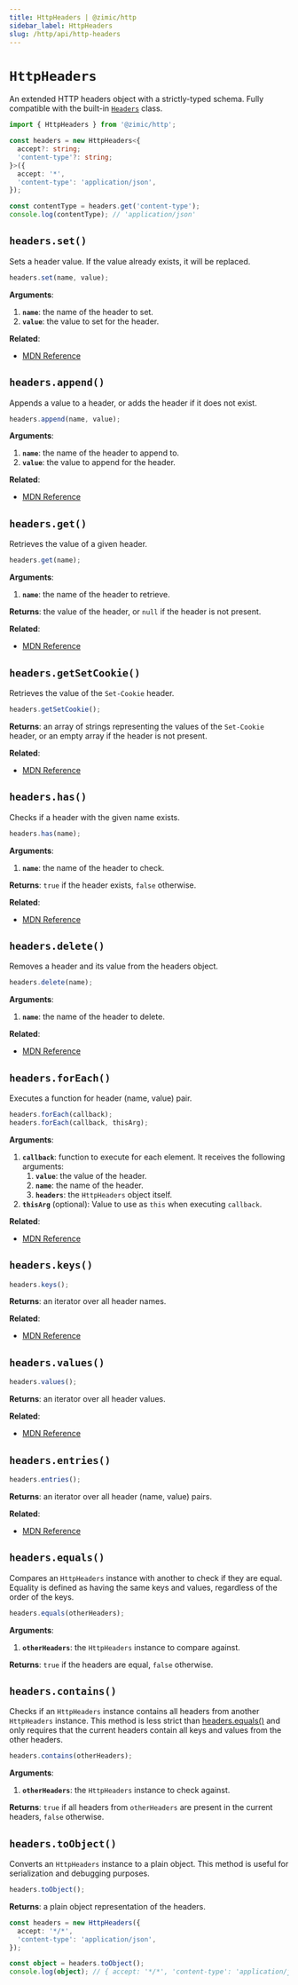 ```yaml
---
title: HttpHeaders | @zimic/http
sidebar_label: HttpHeaders
slug: /http/api/http-headers
---
```


# `HttpHeaders`

An extended HTTP headers object with a strictly-typed schema. Fully compatible with the built-in
[`Headers`](https://developer.mozilla.org/docs/Web/API/Headers) class.

```ts
import { HttpHeaders } from '@zimic/http';

const headers = new HttpHeaders<{
  accept?: string;
  'content-type'?: string;
}>({
  accept: '*',
  'content-type': 'application/json',
});

const contentType = headers.get('content-type');
console.log(contentType); // 'application/json'
```

## `headers.set()`

Sets a header value. If the value already exists, it will be replaced.

```ts
headers.set(name, value);
```

**Arguments**:

1. **`name`**: the name of the header to set.
2. **`value`**: the value to set for the header.

**Related**:

- [MDN Reference](https://developer.mozilla.org/docs/Web/API/Headers/set)

## `headers.append()`

Appends a value to a header, or adds the header if it does not exist.

```ts
headers.append(name, value);
```

**Arguments**:

1. **`name`**: the name of the header to append to.
2. **`value`**: the value to append for the header.

**Related**:

- [MDN Reference](https://developer.mozilla.org/docs/Web/API/Headers/append)

## `headers.get()`

Retrieves the value of a given header.

```ts
headers.get(name);
```

**Arguments**:

1. **`name`**: the name of the header to retrieve.

**Returns**: the value of the header, or `null` if the header is not present.

**Related**:

- [MDN Reference](https://developer.mozilla.org/docs/Web/API/Headers/get)

## `headers.getSetCookie()`

Retrieves the value of the `Set-Cookie` header.

```ts
headers.getSetCookie();
```

**Returns**: an array of strings representing the values of the `Set-Cookie` header, or an empty array if the header is
not present.

**Related**:

- [MDN Reference](https://developer.mozilla.org/docs/Web/API/Headers/getSetCookie)

## `headers.has()`

Checks if a header with the given name exists.

```ts
headers.has(name);
```

**Arguments**:

1. **`name`**: the name of the header to check.

**Returns**: `true` if the header exists, `false` otherwise.

**Related**:

- [MDN Reference](https://developer.mozilla.org/docs/Web/API/Headers/has)

## `headers.delete()`

Removes a header and its value from the headers object.

```ts
headers.delete(name);
```

**Arguments**:

1. **`name`**: the name of the header to delete.

**Related**:

- [MDN Reference](https://developer.mozilla.org/docs/Web/API/Headers/delete)

## `headers.forEach()`

Executes a function for header (name, value) pair.

```ts
headers.forEach(callback);
headers.forEach(callback, thisArg);
```

**Arguments**:

1. **`callback`**: function to execute for each element. It receives the following arguments:
   1. **`value`**: the value of the header.
   2. **`name`**: the name of the header.
   3. **`headers`**: the `HttpHeaders` object itself.
2. **`thisArg`** (optional): Value to use as `this` when executing `callback`.

**Related**:

- [MDN Reference](https://developer.mozilla.org/docs/Web/API/Headers/forEach)

## `headers.keys()`

```ts
headers.keys();
```

**Returns**: an iterator over all header names.

**Related**:

- [MDN Reference](https://developer.mozilla.org/docs/Web/API/Headers/keys)

## `headers.values()`

```ts
headers.values();
```

**Returns**: an iterator over all header values.

**Related**:

- [MDN Reference](https://developer.mozilla.org/docs/Web/API/Headers/values)

## `headers.entries()`

```ts
headers.entries();
```

**Returns**: an iterator over all header (name, value) pairs.

**Related**:

- [MDN Reference](https://developer.mozilla.org/docs/Web/API/Headers/entries)

## `headers.equals()`

Compares an `HttpHeaders` instance with another to check if they are equal. Equality is defined as having the same keys
and values, regardless of the order of the keys.

```ts
headers.equals(otherHeaders);
```

**Arguments**:

1. **`otherHeaders`**: the `HttpHeaders` instance to compare against.

**Returns**: `true` if the headers are equal, `false` otherwise.

## `headers.contains()`

Checks if an `HttpHeaders` instance contains all headers from another `HttpHeaders` instance. This method is less strict
than [headers.equals()](#headersequals) and only requires that the current headers contain all keys and values from the
other headers.

```ts
headers.contains(otherHeaders);
```

**Arguments**:

1. **`otherHeaders`**: the `HttpHeaders` instance to check against.

**Returns**: `true` if all headers from `otherHeaders` are present in the current headers, `false` otherwise.

## `headers.toObject()`

Converts an `HttpHeaders` instance to a plain object. This method is useful for serialization and debugging purposes.

```ts
headers.toObject();
```

**Returns**: a plain object representation of the headers.

```ts
const headers = new HttpHeaders({
  accept: '*/*',
  'content-type': 'application/json',
});

const object = headers.toObject();
console.log(object); // { accept: '*/*', 'content-type': 'application/json' }
```
